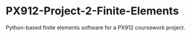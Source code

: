 # PX912-Project-2-Finite-Elements
Python-based finite elements software for a PX912 coursework project.
